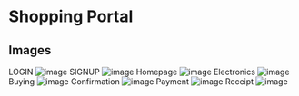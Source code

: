 # Shopping Portal
 
## Images
LOGIN
![image](https://user-images.githubusercontent.com/71967126/94583420-0d39a480-029b-11eb-9350-66052f7a163f.png)
SIGNUP
![image](https://user-images.githubusercontent.com/71967126/94583486-20e50b00-029b-11eb-932a-5df6d2860a08.png)
Homepage
![image](https://user-images.githubusercontent.com/71967126/94583558-365a3500-029b-11eb-9909-b7f1521da317.png)
Electronics
![image](https://user-images.githubusercontent.com/71967126/94583613-483bd800-029b-11eb-93a9-c91a214c0bd7.png)
Buying
![image](https://user-images.githubusercontent.com/71967126/94583674-57bb2100-029b-11eb-8d8f-8ceda637fb85.png)
Confirmation
![image](https://user-images.githubusercontent.com/71967126/94583718-686b9700-029b-11eb-8659-cafc42f47028.png)
Payment
![image](https://user-images.githubusercontent.com/71967126/94583772-78837680-029b-11eb-9933-0b60ed3cd3c5.png)
Receipt
![image](https://user-images.githubusercontent.com/71967126/94583834-8a651980-029b-11eb-8cbf-5671e9b5f2f4.png)

